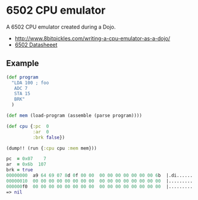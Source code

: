 # 6502 CPU emulator

A 6502 CPU emulator created during a Dojo.

+ http://www.8bitpickles.com/writing-a-cpu-emulator-as-a-dojo/
+ [6502 Datasheeet](http://archive.6502.org/datasheets/wdc_w65c02s_oct_8_2018.pdf)

## Example

```clojure
(def program
  "LDA 100 ; foo
   ADC 7
   STA 15
   BRK"
  )

(def mem (load-program (assemble (parse program))))

(def cpu {:pc  0
          :ar  0
          :brk false})

(dump!! (run {:cpu cpu :mem mem}))

pc  = 0x07    7
ar  = 0x6b  107
brk = true
00000000  a9 64 69 07 8d 0f 00 00  00 00 00 00 00 00 00 6b  |.di............k|
00000010  00 00 00 00 00 00 00 00  00 00 00 00 00 00 00 00  |................|
000000f0  00 00 00 00 00 00 00 00  00 00 00 00 00 00 00 00  |................|
=> nil
```

